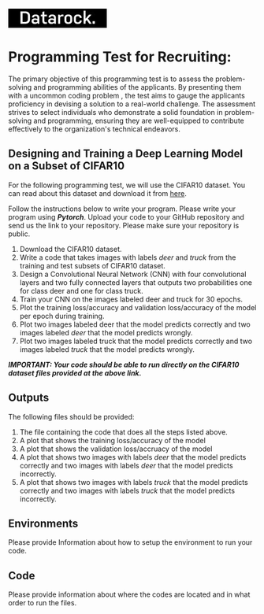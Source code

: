 ![Datarock](assets/datarock_logo_2_rect.jpeg)


# Programming Test for Recruiting:

The primary objective of this programming test is to assess the problem-solving and programming abilities of the applicants. By presenting them with a uncommon coding problem , the test aims to gauge the applicants proficiency in devising a  solution to a real-world challenge. The assessment strives to select individuals who demonstrate a solid foundation in problem-solving and programming, ensuring they are well-equipped to contribute effectively to the organization's technical endeavors.

## Designing and Training a Deep Learning Model on a Subset of CIFAR10

For the following programming test, we will use the CIFAR10 dataset. You can read about this dataset and download it from [here](https://www.cs.toronto.edu/~kriz/cifar.html).

Follow the instructions below to write your program. Please write your program using ***Pytorch***. Upload your code to your GitHub repository and send us the link to your repository. Please make sure your repository is public. 

1. Download the CIFAR10 dataset.
2. Write a code that takes images with labels *deer* and *truck* from the training and test subsets of CIFAR10 dataset.  
3. Design a Convolutional Neural Network (CNN) with four convolutional layers and two fully connected layers that outputs two probabilities one for class deer and one for class truck.
4. Train your CNN on the images labeled deer and truck for 30 epochs.
5. Plot the training loss/accuracy and validation loss/accuracy of the model per epoch during training.
6. Plot two images labeled deer that the model predicts correctly and two images labeled *deer* that the model predicts wrongly.
7. Plot two images labeled truck that the model predicts correctly and two images labeled *truck* that the model predicts wrongly.

***IMPORTANT: Your code should be able to run directly on the CIFAR10 dataset files provided at the above link.*** 

## Outputs

The following files should be provided:

1. The file containing the code that does all the steps listed above.
2. A plot that shows the training loss/accuracy of the model 
3. A plot that shows the validation loss/accruacy of the model 
4. A plot that shows two images with labels *deer* that the model predicts correctly and two images with labels *deer* that the model predicts incorrectly. 
5. A plot that shows two images with labels *truck* that the model predicts correctly and two images with labels *truck* that the model predicts incorrectly.


## Environments

Please provide Information about how to setup the environment to run your code. 


## Code 

Please provide information about where the codes are located and in what order to run the files. 